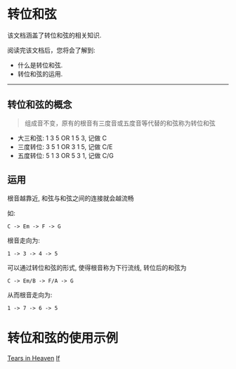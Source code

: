 转位和弦
=======

该文档涵盖了转位和弦的相关知识.

阅读完该文档后，您将会了解到:

* 什么是转位和弦.
* 转位和弦的运用.

--------------------------------------------------------------------------------


转位和弦的概念
-------------

> 组成音不变，原有的根音有三度音或五度音等代替的和弦称为转位和弦

- 大三和弦: 1 3 5 OR 1 5 3, 记做 C
- 三度转位: 3 5 1 OR 3 1 5, 记做 C/E
- 五度转位: 5 1 3 OR 5 3 1, 记做 C/G

运用
----
根音越靠近, 和弦与和弦之间的连接就会越流畅

如:

  `C -> Em -> F -> G`
  
根音走向为:

  `1 -> 3 -> 4 -> 5`

可以通过转位和弦的形式, 使得根音称为下行流线, 转位后的和弦为

  `C -> Em/B -> F/A -> G`

从而根音走向为:

  `1 -> 7 -> 6 -> 5`

转位和弦的使用示例
==================
[Tears in Heaven](https://github.com/dengqinghua/guitar_lessons/blob/master/5/Eric_Clapton-TearsInHeaven.pdf)
[If](https://github.com/dengqinghua/guitar_lessons/blob/master/5/Bread-If.pdf)
